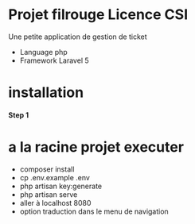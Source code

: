 # Projet filrouge Licence CSI

Une petite application de gestion de ticket 
* Language php
* Framework Laravel 5

# installation
 #### Step 1
 # a la racine projet executer 
 * composer install
 * cp .env.example .env
 * php artisan key:generate
 * php artisan serve 
 * aller à localhost 8080
 * option traduction dans le menu de navigation
